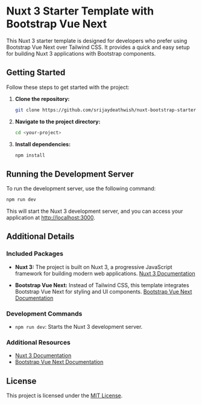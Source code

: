 # Nuxt 3 Starter Template with Bootstrap Vue Next

This Nuxt 3 starter template is designed for developers who prefer using Bootstrap Vue Next over Tailwind CSS. It provides a quick and easy setup for building Nuxt 3 applications with Bootstrap components.

## Getting Started

Follow these steps to get started with the project:

1. **Clone the repository:**

    ```bash
    git clone https://github.com/srijaydeathwish/nuxt-bootstrap-starter-template.git <your-project>
    ```

2. **Navigate to the project directory:**

    ```bash
    cd <your-project>
    ```

3. **Install dependencies:**

    ```bash
    npm install
    ```

## Running the Development Server

To run the development server, use the following command:

```bash
npm run dev
```

This will start the Nuxt 3 development server, and you can access your application at [http://localhost:3000](http://localhost:3000).

## Additional Details

### Included Packages

- **Nuxt 3:** The project is built on Nuxt 3, a progressive JavaScript framework for building modern web applications. [Nuxt 3 Documentation](https://nuxt.com/docs/getting-started/introduction)

- **Bootstrap Vue Next:** Instead of Tailwind CSS, this template integrates Bootstrap Vue Next for styling and UI components. [Bootstrap Vue Next Documentation](https://bootstrap-vue-next.github.io/bootstrap-vue-next/)

### Development Commands

- `npm run dev`: Starts the Nuxt 3 development server.

### Additional Resources

- [Nuxt 3 Documentation](https://nuxt.com/docs/getting-started/introduction)
- [Bootstrap Vue Next Documentation](https://bootstrap-vue-next.github.io/bootstrap-vue-next/)

## License

This project is licensed under the [MIT License](LICENSE).

